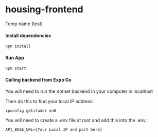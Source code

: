 # housing-frontend

Temp name (test)

#### Install dependencies

```
npm install
```

#### Run App

```
npm start
```

#### Calling backend from Expo Go

You will need to run the dotnet backend in your computer in localhost

Then do this to find your local IP address:

```
ipconfig getifaddr en0
```

You will need to create a .env file at root and add this into the .env:

```
API_BASE_URL={Your Local IP and port here}
```

